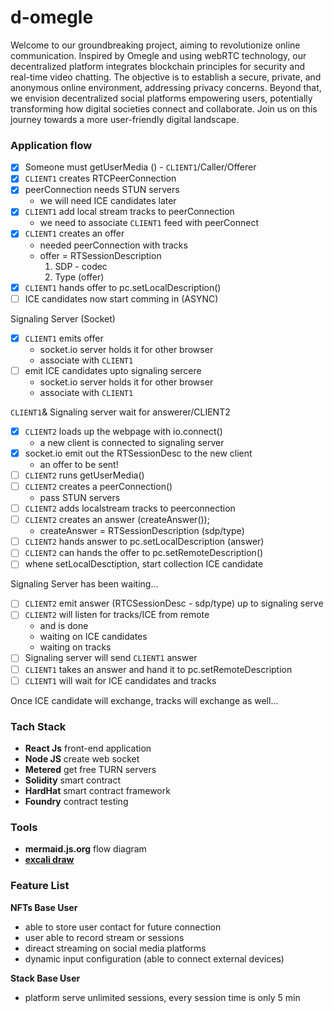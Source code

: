 # d-omegle

Welcome to our groundbreaking project, aiming to revolutionize online communication. Inspired by Omegle and using webRTC technology, our decentralized platform integrates blockchain principles for security and real-time video chatting. The objective is to establish a secure, private, and anonymous online environment, addressing privacy concerns. Beyond that, we envision decentralized social platforms empowering users, potentially transforming how digital societies connect and collaborate. Join us on this journey towards a more user-friendly digital landscape.

### Application flow

- [x] Someone must getUserMedia () - `CLIENT1`/Caller/Offerer
- [x] `CLIENT1` creates RTCPeerConnection
- [x] peerConnection needs STUN servers
  - we will need ICE candidates later
- [x] `CLIENT1` add local stream tracks to peerConnection
  - we need to associate `CLIENT1` feed with peerConnect
- [x] `CLIENT1` creates an offer
  - needed peerConnection with tracks
  - offer = RTSessionDescription
    1. SDP - codec
    2. Type (offer)
- [x] `CLIENT1` hands offer to pc.setLocalDescription()
- [ ] ICE candidates now start comming in (ASYNC)

Signaling Server (Socket)

- [x] `CLIENT1` emits offer
  - socket.io server holds it for other browser
  - associate with `CLIENT1`
- [ ] emit ICE candidates upto signaling sercere
  - socket.io server holds it for other browser
  - associate with `CLIENT1`

`CLIENT1`& Signaling server wait for answerer/CLIENT2

- [x] `CLIENT2` loads up the webpage with io.connect()
  - a new client is connected to signaling server
- [x] socket.io emit out the RTSessionDesc to the new client
  - an offer to be sent!
- [ ] `CLIENT2` runs getUserMedia()
- [ ] `CLIENT2` creates a peerConnection()
  - pass STUN servers
- [ ] `CLIENT2` adds localstream tracks to peerconnection
- [ ] `CLIENT2` creates an answer (createAnswer());
  - createAnswer = RTSessionDescription (sdp/type)
- [ ] `CLIENT2` hands answer to pc.setLocalDescription (answer)
- [ ] `CLIENT2` can hands the offer to pc.setRemoteDescription()
- [ ] whene setLocalDesctiption, start collection ICE candidate

Signaling Server has been waiting...

- [ ] `CLIENT2` emit answer (RTCSessionDesc - sdp/type) up to signaling serve
- [ ] `CLIENT2` will listen for tracks/ICE from remote
  - and is done
  - waiting on ICE candidates
  - waiting on tracks
- [ ] Signaling server will send `CLIENT1` answer
- [ ] `CLIENT1` takes an answer and hand it to pc.setRemoteDescription
- [ ] `CLIENT1` will wait for ICE candidates and tracks

Once ICE candidate will exchange, tracks will exchange as well...

### Tach Stack

- **React Js** front-end application
- **Node JS** create web socket
- **Metered** get free TURN servers
- **Solidity** smart contract
- **HardHat** smart contract framework
- **Foundry** contract testing

### Tools

- **mermaid.js.org** flow diagram
- [**excali draw**](https://excalidraw.com/#json=TQQplFbnV6rHBSZlIHR1r,gFltLkfoNs3SEp6SdY5zfQ)

### Feature List

**NFTs Base User**

- able to store user contact for future connection
- user able to record stream or sessions
- direact streaming on social media platforms
- dynamic input configuration (able to connect external devices)

**Stack Base User**

- platform serve unlimited sessions, every session time is only 5 min
